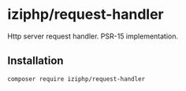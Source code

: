 # iziphp/request-handler

Http server request handler. PSR-15 implementation.

## Installation

```bash
composer require iziphp/request-handler
```
